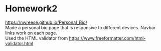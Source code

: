 # Homework2
https://nwreese.github.io/Personal_Bio/
<br>
Made a personal bio page that is responsive to different devices. 
Navbar links work on each page.
<br>
Used the HTML validator from https://www.freeformatter.com/html-validator.html

